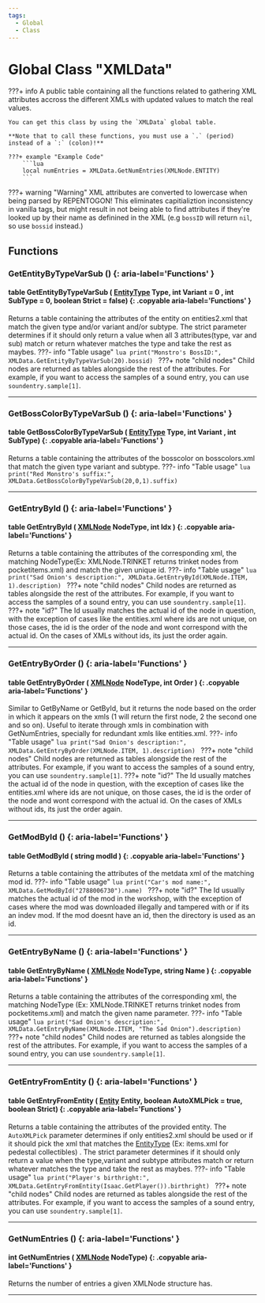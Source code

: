 ```yaml
---
tags:
  - Global
  - Class
---
```

# Global Class "XMLData"

???+ info
	A public table containing all the functions related to gathering XML attributes accross the different XMLs with updated values to match the real values.
    
    You can get this class by using the `XMLData` global table.

    **Note that to call these functions, you must use a `.` (period) instead of a `:` (colon)!**
    
    ???+ example "Example Code"
        ```lua
        local numEntries = XMLData.GetNumEntries(XMLNode.ENTITY)
        ```
        
???+ warning "Warning"
    XML attributes are converted to lowercase when being parsed by REPENTOGON! This eliminates capitializtion inconsistency in vanilla tags, but might result in not being able to find attributes if they're looked up by their name as definined in the XML (e.g `bossID` will return `nil`, so use `bossid` instead.)
        
## Functions

### GetEntityByTypeVarSub () {: aria-label='Functions' }
#### table GetEntityByTypeVarSub ( [EntityType](https://wofsauge.github.io/IsaacDocs/rep/enums/EntityType.html) Type, int Variant = 0 , int SubType = 0, boolean Strict = false) {: .copyable aria-label='Functions' }
Returns a table containing the attributes of the entity on entities2.xml that match the given type and/or variant and/or subtype. The strict parameter determines if it should only return a value when all 3 attributes(type, var and sub) match or return whatever matches the type and take the rest as maybes.
???- info "Table usage"
	```lua
	print("Monstro's BossID:", XMLData.GetEntityByTypeVarSub(20).bossid)
	```
???+ note "child nodes"
    Child nodes are returned as tables alongside the rest of the attributes. For example, if you want to access the samples of a sound entry, you can use `soundentry.sample[1]`.
___
### GetBossColorByTypeVarSub () {: aria-label='Functions' }
#### table GetBossColorByTypeVarSub ( [EntityType](https://wofsauge.github.io/IsaacDocs/rep/enums/EntityType.html) Type, int Variant , int SubType) {: .copyable aria-label='Functions' }
Returns a table containing the attributes of the bosscolor on bosscolors.xml that match the given type variant and subtype. 
???- info "Table usage"
	```lua
	print("Red Monstro's suffix:", XMLData.GetBossColorByTypeVarSub(20,0,1).suffix)
	```
___
### GetEntryById () {: aria-label='Functions' }
#### table GetEntryById ( [XMLNode](enums/XMLNode.md) NodeType, int Idx ) {: .copyable aria-label='Functions' }
Returns a table containing the attributes of the corresponding xml, the matching NodeType(Ex: XMLNode.TRINKET returns trinket nodes from pocketitems.xml) and match the given unique id.
???- info "Table usage"
	```lua
	print("Sad Onion's description:", XMLData.GetEntryById(XMLNode.ITEM, 1).description)
	```
???+ note "child nodes"
    Child nodes are returned as tables alongside the rest of the attributes. For example, if you want to access the samples of a sound entry, you can use `soundentry.sample[1]`.
???+ note "id?"
    The Id usually matches the actual id of the node in question, with the exception of cases like the entities.xml where ids are not unique, on those cases, the id is the order of the node and wont correspond with the actual id. On the cases of XMLs without ids, its just the order again.
___
### GetEntryByOrder () {: aria-label='Functions' }
#### table GetEntryByOrder ( [XMLNode](enums/XMLNode.md) NodeType, int Order ) {: .copyable aria-label='Functions' }
Similar to GetByName or GetById, but it returns the node based on the order in which it appears on the xmls (1 will return the first node, 2 the second one and so on). Useful to iterate through xmls in combination with GetNumEntries, specially for redundant xmls like entities.xml.
???- info "Table usage"
	```lua
	print("Sad Onion's description:", XMLData.GetEntryByOrder(XMLNode.ITEM, 1).description)
	```
???+ note "child nodes"
    Child nodes are returned as tables alongside the rest of the attributes. For example, if you want to access the samples of a sound entry, you can use `soundentry.sample[1]`.
???+ note "id?"
    The Id usually matches the actual id of the node in question, with the exception of cases like the entities.xml where ids are not unique, on those cases, the id is the order of the node and wont correspond with the actual id. On the cases of XMLs without ids, its just the order again.
___
### GetModById () {: aria-label='Functions' }
#### table GetModById ( string modId ) {: .copyable aria-label='Functions' }
Returns a table containing the attributes of the metdata xml of the matching mod id.
???- info "Table usage"
	```lua
	print("Car's mod name:", XMLData.GetModById("2788006730").name)
	```
???+ note "id?"
    The Id usually matches the actual id of the mod in the workshop, with the exception of cases where the mod was downloaded illegally and tampered with or if its an indev mod. If the mod doesnt have an id, then the directory is used as an id.
___
### GetEntryByName () {: aria-label='Functions' }
#### table GetEntryByName ( [XMLNode](enums/XMLNode.md) NodeType, string Name ) {: .copyable aria-label='Functions' }
Returns a table containing the attributes of the corresponding xml, the matching NodeType (Ex: XMLNode.TRINKET returns trinket nodes from pocketitems.xml) and match the given name parameter.
???- info "Table usage"
	```lua
	print("Sad Onion's description:", XMLData.GetEntryByName(XMLNode.ITEM, "The Sad Onion").description)
	```
???+ note "child nodes"
    Child nodes are returned as tables alongside the rest of the attributes. For example, if you want to access the samples of a sound entry, you can use `soundentry.sample[1]`.
___
### GetEntryFromEntity () {: aria-label='Functions' }
#### table GetEntryFromEntity ( [Entity](Entity.md) Entity, boolean AutoXMLPick = true, boolean Strict) {: .copyable aria-label='Functions' }
Returns a table containing the attributes of the provided entity. The `AutoXMLPick` parameter determines if only entities2.xml should be used or if it should pick the xml that matches the [EntityType](https://wofsauge.github.io/IsaacDocs/rep/enums/EntityType.html) (Ex: items.xml for pedestal collectibles) . The strict parameter determines if it should only return a value when the type,variant and subtype attributes match or return whatever matches the type and take the rest as maybes.
???- info "Table usage"
	```lua
	print("Player's birthright:", XMLData.GetEntryFromEntity(Isaac.GetPlayer()).birthright)
	```
???+ note "child nodes"
    Child nodes are returned as tables alongside the rest of the attributes. For example, if you want to access the samples of a sound entry, you can use `soundentry.sample[1]`.
___
### GetNumEntries () {: aria-label='Functions' }
#### int GetNumEntries ( [XMLNode](enums/XMLNode.md) NodeType) {: .copyable aria-label='Functions' }
Returns the number of entries a given XMLNode structure has.
___
